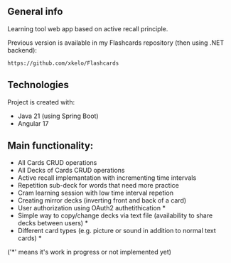 ## General info
Learning tool web app based on active recall principle.



Previous version is available in my Flashcards repository (then using .NET backend):
~~~
https://github.com/xkelo/Flashcards
~~~

## Technologies
Project is created with:
* Java 21 (using Spring Boot)
* Angular 17

## Main functionality:
* All Cards CRUD operations
* All Decks of Cards CRUD operations
* Active recall implemantation with incrementing time intervals
* Repetition sub-deck for words that need more practice
* Cram learning session with low time interval repetion
* Creating mirror decks (inverting front and back of a card)
* User authorization using OAuth2 authetithication *
* Simple way to copy/change decks via text file (availability to share decks between users) *
* Different card types (e.g. picture or sound in addition to normal text cards) *

('*' means it's work in progress or not implemented yet)

